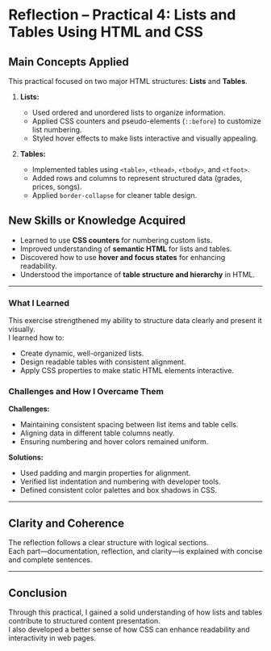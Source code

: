 # Reflection – Practical 4: Lists and Tables Using HTML and CSS


## Main Concepts Applied
This practical focused on two major HTML structures: **Lists** and **Tables**.

1. **Lists:**  
   - Used ordered and unordered lists to organize information.  
   - Applied CSS counters and pseudo-elements (`::before`) to customize list numbering.  
   - Styled hover effects to make lists interactive and visually appealing.

2. **Tables:**  
   - Implemented tables using `<table>`, `<thead>`, `<tbody>`, and `<tfoot>`.  
   - Added rows and columns to represent structured data (grades, prices, songs).  
   - Applied `border-collapse` for cleaner table design.

## New Skills or Knowledge Acquired
- Learned to use **CSS counters** for numbering custom lists.  
- Improved understanding of **semantic HTML** for lists and tables.  
- Discovered how to use **hover and focus states** for enhancing readability.  
- Understood the importance of **table structure and hierarchy** in HTML.

---


### What I Learned
This exercise strengthened my ability to structure data clearly and present it visually.  
I learned how to:
- Create dynamic, well-organized lists.  
- Design readable tables with consistent alignment.  
- Apply CSS properties to make static HTML elements interactive.  

### Challenges and How I Overcame Them
**Challenges:**
- Maintaining consistent spacing between list items and table cells.  
- Aligning data in different table columns neatly.  
- Ensuring numbering and hover colors remained uniform.

**Solutions:**
- Used padding and margin properties for alignment.  
- Verified list indentation and numbering with developer tools.  
- Defined consistent color palettes and box shadows in CSS.

---

## Clarity and Coherence
The reflection follows a clear structure with logical sections.  
Each part—documentation, reflection, and clarity—is explained with concise and complete sentences.

---

## Conclusion
Through this practical, I gained a solid understanding of how lists and tables contribute to structured content presentation.  
I also developed a better sense of how CSS can enhance readability and interactivity in web pages.
